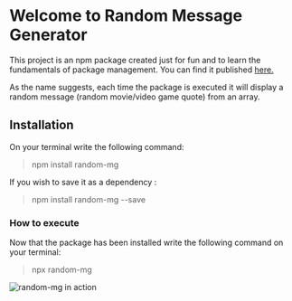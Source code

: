 # Welcome to Random Message Generator

This project is an npm package created just for fun and to learn the fundamentals of package management. You can find it published [here.](https://www.npmjs.com/package/random-mg)

As the name suggests, each time the package is executed it will display a random message (random movie/video game quote) from an array. 

## Installation 

On your terminal write the following command:
> npm install random-mg

If you wish to save it as a dependency :
> npm install random-mg --save

### How to execute 

Now that the package has been installed write the following command on your terminal:
> npx random-mg

![random-mg in action](https://i.imgur.com/N35U6sr.png)